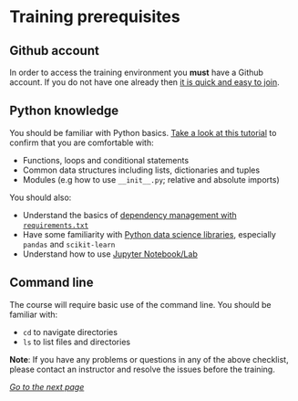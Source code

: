 # Training prerequisites

## Github account
In order to access the training environment you **must** have a Github account. If you do not have one already then [it is quick and easy to join](https://github.com/join).

## Python knowledge

You should be familiar with Python basics. [Take a look at this tutorial](https://docs.python.org/3/tutorial/) to confirm that you are comfortable with:
  - Functions, loops and conditional statements
  - Common data structures including lists, dictionaries and tuples
  - Modules (e.g how to use `__init__.py`; relative and absolute imports)

You should also:
  - Understand the basics of [dependency management with `requirements.txt`](https://pip.pypa.io/en/latest/user_guide/#requirements-files)
  - Have some familiarity with [Python data science libraries](https://towardsdatascience.com/top-10-python-libraries-for-data-science-cd82294ec266), especially `pandas` and `scikit-learn`
  - Understand how to use [Jupyter Notebook/Lab](https://www.dataquest.io/blog/jupyter-notebook-tutorial/)

## Command line

The course will require basic use of the command line. You should be familiar with:
  - `cd` to navigate directories
  - `ls` to list files and directories

**Note**: If you have any problems or questions in any of the above checklist, please contact an instructor and resolve the issues before the training.

_[Go to the next page](./03_new_project.md)_
